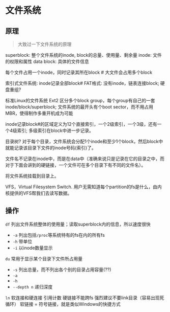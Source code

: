 # 文件系统

## 原理

> 大致过一下文件系统的原理

superblock: 整个文件系统的inode, block的总量、使用量、剩余量
inode: 文件的权限和属性
data block: 具体的文件信息

每个文件占用一个inode，同时记录其所在block #
大文件会占用多个block

索引式文件系统: inode记录全部block#
FAT格式: 没有inode，链表连接block; 硬盘重组?

标准Linux的文件系统 Ext2
区分多个block group，每个group有自己的一套 inode/block/superblock; 文件系统的最开头有个boot sector，而不用占用MBR，使得制作多重开机成为可能

inode记录block#的区域定义为12个直接索引，一个2级索引，一个3级，还有一个4级索引; 多级索引在block中进一步记录。

目录树? 对于每个目录，文件系统会分配1个inode和至少1个block，然后block中就能记录该目录下文件的inode号码(索引)了。

文件名不记录在inode中，而是在data中（准确来说只是记录在它的目录之中，而对于下面会讲到的硬链接，一个文件可在多个目录下有不同的文件名）。

将文件系统挂载到目录上。

VFS，Virtual Filesystem Switch. 用户无需知道每个partition的fs是什么，由内核提供的VFS帮我们去读写数据。

## 操作

`df`
列出文件系统整体的使用量；读取superblock内的信息，所以速度很快
- `-a` 列出包括`/proc`等系统特有的fs在内的所有fs
- `-h` 带单位
- `-i` 以inode数量显示

`du`
常用于显示某个目录下文件所占用量
- `-s` 列出总量，而不列出各个别的目录占用容量(??)
- `-a`
- `-h`
- `--depth n` 递归深度

`ln`
软连接和硬连接
引用计数
硬链接不能跨fs
强烈建议不要link目录（容易出现死循环）
软链接 = 符号链接，就是类似Windows的快捷方式